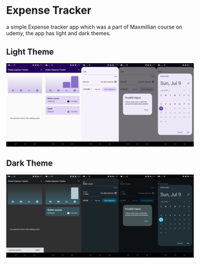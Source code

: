 # Expense Tracker

a simple Expense tracker app which was a part of Maxmillian course on udemy, the app has light and dark themes.

## Light Theme

![Light theme](Light.jpg)

## Dark Theme

![Dark theme](Dark.jpg)
